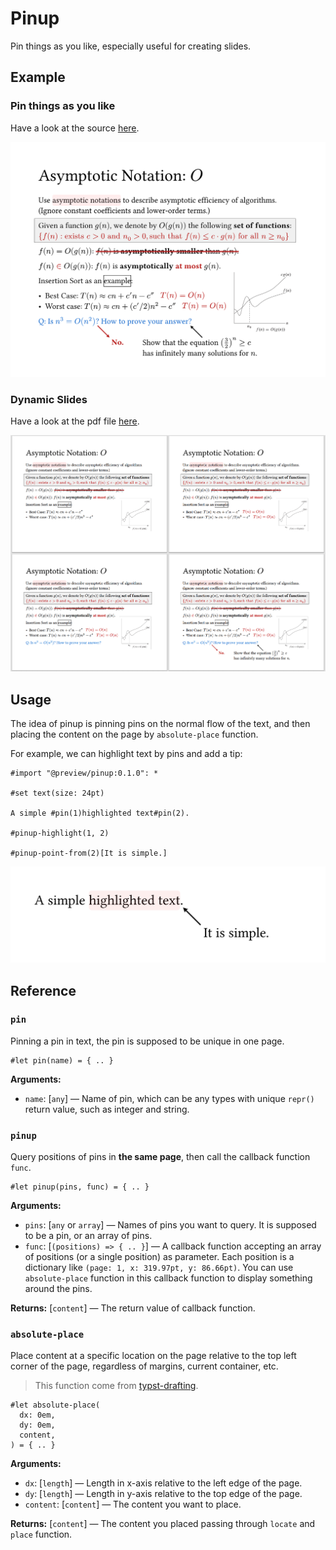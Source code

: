 # Pinup

Pin things as you like, especially useful for creating slides.

## Example

### Pin things as you like

Have a look at the source [here](./examples/example.typ).

![Example](./images/example.png)

### Dynamic Slides

Have a look at the pdf file [here](./examples/example.pdf).

![Example Pages](./images/example-pages.png)


## Usage

The idea of pinup is pinning pins on the normal flow of the text, and then placing the content on the page by `absolute-place` function.

For example, we can highlight text by pins and add a tip:

```typ
#import "@preview/pinup:0.1.0": *

#set text(size: 24pt)

A simple #pin(1)highlighted text#pin(2).

#pinup-highlight(1, 2)

#pinup-point-from(2)[It is simple.]
```

![simple-demo](./images/simple-demo.png)


## Reference

### `pin`

Pinning a pin in text, the pin is supposed to be unique in one page.

```typ
#let pin(name) = { .. }
```

**Arguments:**

- `name`: [`any`] &mdash; Name of pin, which can be any types with unique `repr()` return value, such as integer and string.


### `pinup`

Query positions of pins in **the same page**, then call the callback function `func`.

```typ
#let pinup(pins, func) = { .. }
```

**Arguments:**

- `pins`: [`any` or `array`] &mdash; Names of pins you want to query. It is supposed to be a pin, or an array of pins.
- `func`: [`(positions) => { .. }`] &mdash; A callback function accepting an array of positions (or a single position) as parameter. Each position is a dictionary like `(page: 1, x: 319.97pt, y: 86.66pt)`. You can use `absolute-place` function in this callback function to display something around the pins.

**Returns:** [`content`] &mdash; The return value of callback function.

### `absolute-place`

Place content at a specific location on the page relative to the top left corner of the page, regardless of margins, current container, etc.

> This function come from [typst-drafting](https://github.com/ntjess/typst-drafting).

```typ
#let absolute-place(
  dx: 0em,
  dy: 0em,
  content,
) = { .. }
```

**Arguments:**

- `dx`: [`length`] &mdash; Length in x-axis relative to the left edge of the page.
- `dy`: [`length`] &mdash; Length in y-axis relative to the top edge of the page.
- `content`: [`content`] &mdash; The content you want to place.

**Returns:** [`content`] &mdash; The content you placed passing through `locate` and `place` function.